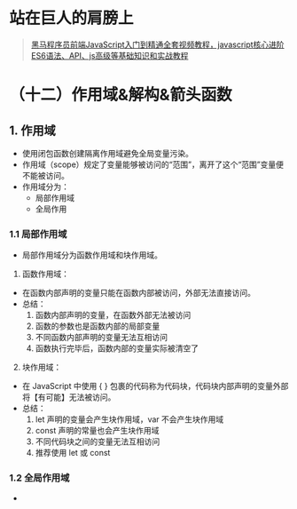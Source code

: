 # 站在巨人的肩膀上

> [黑马程序员前端JavaScript入门到精通全套视频教程，javascript核心进阶ES6语法、API、js高级等基础知识和实战教程](https://www.bilibili.com/video/BV1Y84y1L7Nn/)


# （十二）作用域&解构&箭头函数

## 1. 作用域

- 使用闭包函数创建隔离作用域避免全局变量污染。
- 作用域（scope）规定了变量能够被访问的“范围”，离开了这个“范围”变量便不能被访问。
- 作用域分为：
    - 局部作用域
    - 全局作用

### 1.1 局部作用域

- 局部作用域分为函数作用域和块作用域。

1. 函数作用域：
- 在函数内部声明的变量只能在函数内部被访问，外部无法直接访问。
- 总结：
    1. 函数内部声明的变量，在函数外部无法被访问
    2. 函数的参数也是函数内部的局部变量
    3. 不同函数内部声明的变量无法互相访问
    4. 函数执行完毕后，函数内部的变量实际被清空了

2. 块作用域：
- 在 JavaScript 中使用 { } 包裹的代码称为代码块，代码块内部声明的变量外部将【有可能】无法被访问。
- 总结：
    1. let 声明的变量会产生块作用域，var 不会产生块作用域
    2. const 声明的常量也会产生块作用域
    3. 不同代码块之间的变量无法互相访问
    4. 推荐使用 let 或 const

### 1.2 全局作用域

- <script> 标签和 .js 文件的【最外层】就是所谓的全局作用域，在此声明的变量在函数内部也可以被访问。
- 全局作用域中声明的变量，任何其它作用域都可以被访问
- 注意：
    1. 为 window 对象动态添加的属性默认也是全局的，不推荐！
    2. 函数中未使用任何关键字声明的变量为全局变量，不推荐！！！
    3. 尽可能少的声明全局变量，防止全局变量被污染

### 1.3 作用域链

- 作用域链本质上是底层的变量查找机制。
    - 在函数被执行时，会优先查找当前函数作用域中查找变量
    - 如果当前作用域查找不到则会依次逐级查找父级作用域直到全局作用域
- 总结：
    1. 嵌套关系的作用域串联起来形成了作用域链
    2. 相同作用域链中按着从小到大的规则查找变量
    3. 子作用域能够访问父作用域，父级作用域无法访问子级作用域

### 1.4 JS垃圾回收机制

#### 1.4.1 什么是垃圾回收机制？

- 垃圾回收机制(Garbage Collection) 简称 GC
- JS中内存的分配和回收都是自动完成的，内存在不使用的时候会被垃圾回收器自动回收。
- 正因为垃圾回收器的存在，许多人认为JS不用太关心内存管理的问题
- 但如果不了解JS的内存管理机制，我们同样非常容易成内存泄漏（内存无法被回收）的情况
- 不再用到的内存，没有及时释放，就叫做内存泄漏

#### 1.4.2 内存的生命周期

- JS环境中分配的内存, 一般有如下生命周期：
    1. 内存分配：当我们声明变量、函数、对象的时候，系统会自动为他们分配内存
    2. 内存使用：即读写内存，也就是使用变量、函数等
    3. 内存回收：使用完毕，由垃圾回收自动回收不再使用的内存
    4. 说明：
        - 全局变量一般不会回收(关闭页面回收)；
        - 一般情况下局部变量的值, 不用了, 会被自动回收掉

#### 1.4.3 拓展-JS垃圾回收机制-算法说明

堆栈空间分配区别：
1. 栈（操作系统）: 由操作系统自动分配释放函数的参数值、局部变量等，基本数据类型放到栈里面。
2. 堆（操作系统）: 一般由程序员分配释放，若程序员不释放，由垃圾回收机制回收。复杂数据类型放到堆里面。

下面介绍两种常见的浏览器垃圾回收算法: 引用计数法和标记清除。

1. 引用计数法：
- IE采用的引用计数算法，定义“内存不再使用”，就是看一个对象是否有指向它的引用，没有引用了就回收对象
- 算法：
    1. 跟踪记录被引用的次数
    2. 如果被引用了一次，那么就记录次数1,多次引用会累加 ++
    3. 如果减少一个引用就减1 --
    4. 如果引用次数是0 ，则释放内存
- 但它却存在一个致命的问题：嵌套引用（循环引用）
- 如果两个对象相互引用，尽管他们已不再使用，垃圾回收器不会进行回收，导致内存泄露。
- 因为他们的引用次数永远不会是0。这样的相互引用如果说很大量的存在就会导致大量的内存泄露：
    ```
    function fn() {
        let o1 = {}
        let o2 = {}
        o1.a = o2
        o2.a = o1
        return '引用计数无法回收'
    }
    fn()
    ```

2. 标记清除法
- 现代的浏览器已经不再使用引用计数算法了。
- 现代浏览器通用的大多是基于标记清除算法的某些改进算法，总体思想都是一致的。
- 核心：
    1. 标记清除算法将“不再使用的对象”定义为“无法达到的对象”。
    2. 就是从根部（在JS中就是全局对象）出发定时扫描内存中的对象。凡是能从根部到达的对象，都是还需要使用的。
    3. 那些无法由根部出发触及到的对象被标记为不再使用，稍后进行回收。

### 1.5 闭包

- 概念：一个函数对周围状态的引用捆绑在一起，内层函数中访问到其外层函数的作用域
- 简单理解：闭包 = 内层函数 + 外层函数的变量
- 闭包作用：封闭数据，提供操作，外部也可以访问函数内部的变量
- 闭包的基本格式:
    ```js
    function outer() {
        let i = 1
        fucntion fn() {
            console.log(i)
        }
        return fn
    }
    const fun = outer()
    fun()       // 1
    // 外层函数使用内部函数的变量
    
    // 简约写法
    function outer() {
        let i = 1
        return fucntion () {
            console.log(i)
        }
    }
    const fun = outer()
    fun()       // 调用fun  1
    // 外层函数使用内部函数的变量
    ```
- 闭包应用：实现数据的私有。
- 比如，我们要做个统计函数调用次数，函数调用一次，就++
    - 不推荐例子：
        ```js
        let count = 1
        function fn() {
            count++
            console.log('函数被调用${count}次')
        }
        fn()    // 2
        fn()    // 3
        ```
        - 但是，这个 count 是个全局变量，很容易被修改。
    - 推荐例子：
        ```js
        function fn() {
            let count = 1
            function fun() {
                count++
                console.log('函数被调用${count}次')
            }
            return fun
        }
        const result = fn()
        result()    // 2
        result()    // 3
        ```    
        - 这样实现了数据私有，无法直接修改 count。
- 闭包的作用？
    - 封闭数据，实现数据私有，外部也可以访问函数内部的变量
    - 闭包很有用，因为它允许将函数与其所操作的某些数据（环境）关联起来
- 闭包可能引起的问题？
    - 内存泄漏。

### 1.6 变量提升

- 变量提升是 JavaScript 中比较“奇怪”的现象，它允许在变量声明之前即被访问（仅存在于var声明变量）
- 注意：
    1. 变量在未声明即被访问时会报语法错误
    2. 变量在var声明之前即被访问，变量的值为 undefined
    3. let/const 声明的变量不存在变量提升
    4. 变量提升出现在相同作用域当中
    5. 实际开发中推荐先声明再访问变量
- JS初学者经常花很多时间才能习惯变量提升，还经常出现一些意想不到的bug，正因为如此，ES6 引入了块级作用域，用 let 或者 const 声明变量，让代码写法更加规范和人性化。

- 用 var 关键字声明变量会有变量提升
- 变量提升是什么流程？
    - 先把 var 变量提升到当前作用域于最前面
    - 只提升变量声明，不提升变量赋值
    - 然后依次执行代码
- 我们不建议使用var声明变量

## 2. 函数进阶

### 2.1 函数提升

- 函数提升与变量提升比较类似，是指函数在声明之前即可被调用。
- 例子：
    ```js
    // 调用函数
    foo()
    // 声明函数
    function foo() {
        console.log('声明之前即被调用...')
    }
    
    // 不存在提升现象
    bar()   // 错误
    var var = function() {
        console.log('函数表达式不存在提升现象...')
    }
    ```
- 总结：
    1. 函数提升能够使函数的声明调用更灵活
    2. 函数表达式不存在提升的现象
    3. 函数提升出现在相同作用域当中

### 2.2 函数参数

1. 动态参数
- arguments 是函数内部内置的伪数组变量，它包含了调用函数时传入的所有实参
- 总结：
    1. arguments 是一个伪数组，只存在于函数中
    2. arguments 的作用是动态获取函数的实参
    3. 可以通过for循环依次得到传递过来的实参
- 例子：
    ```js
    function sum() {
        // console.log(arguments)
        let s = 0
        for(let i = 0; i < arguments.length; i++) {
            s += arguments[i]
        }
        console.log(s)
    }
    // 调用求和函数
    sum(5, 10)
    sum(1, 2, 4)
    ```
- 当不确定传递多少个实参的时候，我们使用 arguments 动态参数。

2. 剩余参数
- 剩余参数允许我们将一个不定数量的参数表示为一个数组
- 例子：
    ```js
    function getSum(...other) {
        // other 得到 [1,2,3]
        console.log(other)
    }
    getSum(1, 2, 3)
    ```
- 和 arguments 有什么不同：  
    1. ... 是语法符号，置于最末函数形参之前，用于获取多余的实参
    2. 借助 ... 获取的剩余实参，是个真数组
    3. 开发中，还是提倡多使用剩余参数
- 例子：
    ```js
    function config(baseURL, ...other) {
        console.log(baseURL)    // 得到 http://baidu.com
        console.log(other)      // 得到 ['get', 'json']
    }
    config('http://baidu.com', 'get', 'json');
    ```

3. 展开运算符
- 展开运算符(…)，将一个数组进行展开
- 例子：
    ```js
    const arr = [1, 5, 3, 8, 2]
    console.log(...arr)     // 1 5 3 8 2
    ```
    - 不会修改原数组
- 典型运用场景：求数组最大值(最小值)、合并数组等
- 例子：
    ```js
    const arr = [1, 5, 3, 8, 2]
    console.log(Math.max(...arr))     // 8
    console.log(Math.min(...arr))     // 1
    
    // 合并数组
    const arr1 = [1, 2, 3]
    const arr2 = [4 ,5, 6]
    const arr3 = [...arr1, ...arr3]
    console.log(arr3)   // [1,2,3,4,5,6]
    ```
- 展开运算符 or 剩余参数：
    - 剩余参数：函数参数使用，得到真数组
    - 展开运算符：数组中使用，数组展开

### 2.3 箭头函数（重要）

- 引入箭头函数的目的是更简短的函数写法并且不绑定this，箭头函数的语法比函数表达式更简洁
- 使用场景：箭头函数更适用于那些本来需要匿名函数的地方

#### 2.3.1 基本语法

1. 语法1：基本写法
    ```js
    // 普通函数
    const fn = function() {
        console.log('我是普通函数')
    }
    fn()
    
    // 箭头函数
    const fn = () => {
        console.log('我是箭头函数')
    }
    fn()
    ```

2. 语法2：只有一个参数可以省略小括号
    ```js
    // 普通函数
    const fn = function(x) {
        return x + x
    }
    console.log(fn(1))  // 2
    
    // 箭头函数
    const fn = x => {
        return x + x
    }
    console.log(fn(1))  // 2
    ```

3. 语法3：如果函数体只有一行代码，可以写到一行上，并且无需写 return 直接返回值
    ```js
    // 普通函数
    const fn = function(x, y) {
        return x + y
    }
    console.log(fn(1, 2))  // 3
    
    // 箭头函数
    const fn = (x, y) => x + y
    console.log(fn(1, 2))  // 3
    
    // 更简洁的语法：
    const form = document.querySelector('form')
    form.addEventListener('click', ev => ev.preventDefault())
    ```

4. 语法4：加括号的函数体返回对象字面量表达式
    ```js
    const fn1 = uname => ({uname: uname})
    console.log(fn1('pink老师'))    // {uname: 'pink老师'}
    ```

5. 总结
- 箭头函数属于表达式函数，因此不存在函数提升
- 箭头函数只有一个参数时可以省略圆括号 ()
- 箭头函数函数体只有一行代码时可以省略花括号 {}，并自动做为返回值被返回
- 加括号的函数体返回对象字面量表达式

#### 2.3.2 箭头函数参数

- 普通函数有 arguments 动态参数
- 箭头函数没有 arguments 动态参数，但是有剩余参数 ...arg
- 例子：
    ```js
    const getSum = (...arg) => {
        let sum = 0
        for(let i = 0; i < args.lenth; i++) {
            sum += args[i]
        }
        return sum      // 注意函数体有多行代码需要 return
    }
    console.log(getSum(1, 2, 3))    // 6
    ```

#### 2.3.3 箭头函数this

- 在箭头函数出现之前，每一个新函数根据它是被如何调用的来定义这个函数的this值，非常令人讨厌。
- 箭头函数不会创建自己的this，它只会从自己的作用域链的上一层沿用this。
- 例子1：
    ```js
    console.log(this)   // 此处为 window
    const sayHi = function() {
        console.log(this)   // 普通函数指向调用者，此处为 window
    }
    btn.addEventListener('click', function() {
        console.log(this)   // 当前 this 指向 btn  
    })
    ```
- 例子2：
    ```js
    console.log(this)   // 此处为 window
    // 箭头函数
    const sayHi = () => {
        console.log(this)   // 箭头函数此处为 window
    }
    btn.addEventListener('click', () => {
        console.log(this)   // 当前 this 指向 window  
    })
    
    const user = {
        name: '小明',
        // 该箭头函数中的 this 为函数声明环境中 this 一致
        walk: () => {
            console.log(this)   // 指向 window，不是 user
        }
    }
    user.walk()
    ```
- 例子3：
    ```js
    const user = {
        name: '小明',
        sleep: function () {
            console.log(this)   // 指向 user
            const fn = () => {
                console.log(this)   // 指向 user，该箭头函数中的 this 与 sleep 中的 this 一致
            }
            // 调用箭头函数
            fn()
        }
    }
    user.sleep()
    ```
- 在开发中【使用箭头函数前需要考虑函数中 this 的值】，事件回调函数使用箭头函数时，this 为全局的 window，因此 DOM 事件回调函数为了简便，还是不太推荐使用箭头函数

## 3. 解构赋值

- 使用解构简洁语法快速为变量赋值。
- 例子：
    ```js
    const [max, min, avg] = [100, 60, 80]
    console.log(max)    // 100
    console.log(min)    // 60
    console.log(avg)    // 80
    ```
- 解构赋值是一种快速为变量赋值的简洁语法，本质上仍然是为变量赋值。分为：
    - 数组解构
    - 对象解构

### 3.1 数组解构

- 数组解构是将数组的单元值快速批量赋值给一系列变量的简洁语法。
- 基本语法：
    1. 赋值运算符 = 左侧的 [] 用于批量声明变量，右侧数组的单元值将被赋值给左侧的变量
    2. 变量的顺序对应数组单元值的位置依次进行赋值操作
- 例子：
    ```js
    // 普通的数组
    const arr = [1, 2, 3]
    // 批量声明变量 a b c
    // 同时将数组单元值 1 2 3 依次赋值给变量 a b c
    const [a, b, c] = arr
    console.log(a)  // 1
    console.log(b)  // 2
    console.log(c)  // 3
    ```
- 典型应用：交互2个变量
    ```js
    let a = 1
    let b = 3;      // 这里必须有分号！！！
    [b, a] = [a, b]
    console.log(a)  // 3
    console.log(b)  // 1
    ```
- **js前面必须加分号情况：**
    ```js
    // 1. 立即执行函数
    (function t() {})();
    // 或者
    ;(function t() {})()
    
    // 2. 数组解构
    // 数组开头的，特别是前面有语句的一定注意加分号
    ;[b, a] = [a, b]
    ```
- 变量多，单元值少的情况：
    ```js
    const [a, b, c, d] = ['小米', '苹果', '华为']
    console.log(a)  // 小米
    console.log(b)  // 苹果
    console.log(c)  // 华为
    console.log(d)  // undefined
    ```
    - 变量的数量大于单元值数量时，多余的变量将被赋值为 undefined
- 变量少，单元值多的情况：
    ```js
    const [a, b, c] = ['小米', '苹果', '华为', '格力']
    console.log(a)  // 小米
    console.log(b)  // 苹果
    console.log(c)  // 华为
    ```
- 利用剩余参数解决变量少但单元值多的情况：
    ```js
    const [a, b, ...tel] = ['小米', '苹果', '华为', '格力', 'vivo']
    console.log(a)      // 小米
    console.log(b)      // 苹果
    console.log(tel)    // ['华为', '格力', 'vivo']
    ```
    - 剩余参数返回的还是一个数组。
- 防止有undefined传递单元值的情况，可以设置默认值：
    ```js
    const [a = '手机', b = '华为'] = ['小米']
    console.log(a)      // 小米
    console.log(b)      // 华为
    ```
    - 允许初始化变量的默认值，且只有单元值为 undefined 时默认值才会生效
- 按需导入，忽略某些返回值：
    ```js
    const [a, , c, d] = ['小米', '苹果', '华为', '格力']
    console.log(a)      // 小米
    console.log(c)      // 华为
    console.log(d)      // 格力
    ``` 
- 支持多维数组的结构：
    ```js
    const [a, b] = ['苹果', ['小米', '华为']]
    console.log(a)      // 苹果
    console.log(b)      // ['小米', '华为']
    
    const [a, [b, c]] = ['苹果', ['小米', '华为']]
    console.log(a)      // 苹果
    console.log(b)      // 小米
    console.log(c)      // 华为
    ```

### 3.2 对象解构

- 对象解构是将对象属性和方法快速批量赋值给一系列变量的简洁语法
- 基本语法：
    1. 赋值运算符 = 左侧的 {} 用于批量声明变量，右侧对象的属性值将被赋值给左侧的变量
    2. 对象属性的值将被赋值给与属性名相同的变量
    3. 注意解构的变量名不要和外面的变量名冲突否则报错
    4.对象中找不到与变量名一致的属性时变量值为 undefined
- 例子：
    ```js
    // 普通对象
    const user = {
        name: '小明',
        age: 18
    };
    // 批量声明变量 name age
    // 同时将数组单元值 小明 18 依次赋值给变量 name age
    const [name, age] = user
    
    console.log(name)   // 小明
    console.log(age)    // 18
    ```
- 给新的变量名赋值：可以从一个对象中提取变量并同时修改新的变量名
    ```js
    // 普通对象
    const user = {
        name: '小明',
        age: 18
    };
    // 把原来的name变量重新命名为uname
    const [name: uname, age] = user
    
    console.log(uname)   // 小明
    console.log(age)     // 18
    ```
- 数组对象解构：
    ```js
    const pig = [
        {
            name: '佩奇',
            age: 6
        }
    ]
    
    const [{name, age}] = pig
    console.log(name, age)
    ```
- 多级对象解构：
    ```js
    // 依次打印家庭成员
    const pig = {
        name: '佩奇',
        family: {
            mother: '猪妈妈',
            father: '猪爸爸',
            sister: '乔治'
        },
        age: 6
    }
    const { name, family: {mother, father, sister} } = pig
    console.log(name)       // 佩奇
    console.log(mother)     // 猪妈妈
    console.log(father)     // 猪爸爸
    console.log(sister)     // 乔治
    
    // 这是后台传递过来的数据，请选出data里面的数据方便后面渲染
    const msg = {
        "code": 200,
        "msg": "获取新闻列表成功",
        "data": [
            {
                "id": 1,
                "title": "xxx",
                "count": 58
            },
            {
                "id": 2,
                "title": "yyy",
                "count": 56
            },
            {
                "id": 3,
                "title": "zzz",
                "count": 1800
            }
        ]
    }
    const {data} = msg
    console.log(data)
    
    // 将上面对象只选出data数据，传递给另外一个函数
    function render({ data }) {
        // 内部处理
        console.log(data)
    }
    render(msg)
    
    // 为了防止msg里面的data名字混淆，渲染函数里面的数据名改为 myData
    function render({ data: myData }) {
        // 内部处理
        console.log(myData)
    }
    render(msg)
    ```

### 3.3 遍历数组 forEach 方法（重点）

- forEach() 方法用于调用数组的每个元素，并将元素传递给回调函数
- 主要使用场景：遍历数组的每个元素
- 语法：
    ```
    被遍历的数组.forEach(function (当前数组元素, 当前元素索引号) {
        // 函数体
    })
    ```
- 例如：
    ```js
    const arr = ['pink', 'red', 'green']
    arr.forEach(function (item, index) {
        console.log('当前数组元素是：${item}')          // 依次打印数组每一个元素
        console.log('当前数组元素的索引是：${index}')   // 依次打印数组每一个元素的索引
    })
    ```
- 注意：
    1. forEach 主要是遍历数组
    2. 参数当前数组元素是必须要写的，索引号可选

## 4. 综合案例

### 4.1 筛选数组 filter 方法（重点）

- filter() 方法创建一个新的数组，新数组中的元素是通过检查指定数组中符合条件的所有元素
- 主要使用场景：筛选数组符合条件的元素，并返回筛选之后元素的新数组
- 语法：
    ```
    被遍历的数组.filter(function (currentValue, index) {
        return 筛选条件
    })
    ```
- 例子：
    ```js
    // 筛选数组中大于30的元素
    const score = [10, 50, 3, 40, 33]
    const re = score.filter(function (item) {
        return ietm > 30
    })
    console.log(re)     // [50, 40, 33]
    ```
- filter() 筛选数组
- 返回值：返回数组，包含了符合条件的所有元素。如果没有符合条件的元素则返回空数组
- 参数：currentValue 必须写， index 可选
- 因为返回新数组，所以不会影响原数组
